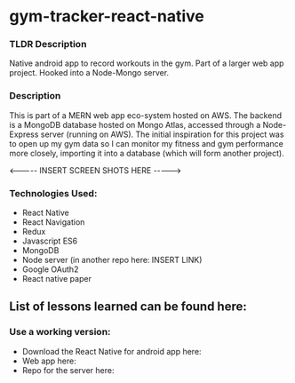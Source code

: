 # gym-tracker-react-native

### TLDR Description
Native android app to record workouts in the gym. 
Part of a larger web app project.
Hooked into a Node-Mongo server.

### Description
This is part of a MERN web app eco-system hosted on AWS. 
The backend is a MongoDB database hosted on Mongo Atlas, accessed through a Node-Express server (running on AWS).
The initial inspiration for this project was to open up my gym data so I can monitor my fitness and gym performance more closely, importing it into a database (which will form another project).

<----- INSERT SCREEN SHOTS HERE ----->

### Technologies Used: 
+ React Native
+ React Navigation
+ Redux
+ Javascript ES6
+ MongoDB
+ Node server (in another repo here: INSERT LINK)
+ Google  OAuth2
+ React native paper

## List of lessons learned can be found here: <LINK>

### Use a working version:
+ Download the React Native for android app here: <INSERT LINK>
+ Web app here: <INSERT LINK>
+ Repo for the server here: <INSERT LINK>
